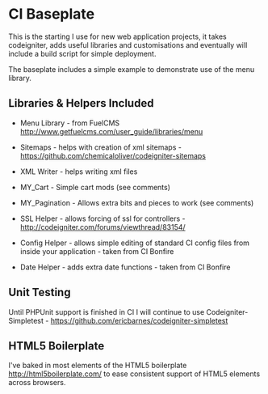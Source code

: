 # CI Baseplate

This is the starting I use for new web application projects, it takes codeigniter, adds useful libraries and customisations and eventually will include a build script for simple deployment.

The baseplate includes a simple example to demonstrate use of the menu library.

## Libraries & Helpers Included

* Menu Library - from FuelCMS http://www.getfuelcms.com/user_guide/libraries/menu
* Sitemaps - helps with creation of xml sitemaps - https://github.com/chemicaloliver/codeigniter-sitemaps
* XML Writer - helps writing xml files
* MY_Cart - Simple cart mods (see comments)
* MY_Pagination - Allows extra bits and pieces to work (see comments)

* SSL Helper - allows forcing of ssl for controllers - http://codeigniter.com/forums/viewthread/83154/
* Config Helper - allows simple editing of standard CI config files from inside your application - taken from CI Bonfire
* Date Helper - adds extra date functions - taken from CI Bonfire

## Unit Testing

Until PHPUnit support is finished in CI I will continue to use Codeigniter-Simpletest - https://github.com/ericbarnes/codeigniter-simpletest

## HTML5 Boilerplate

I've baked in most elements of the HTML5 boilerplate http://html5boilerplate.com/ to ease consistent support of HTML5 elements across browsers. 
